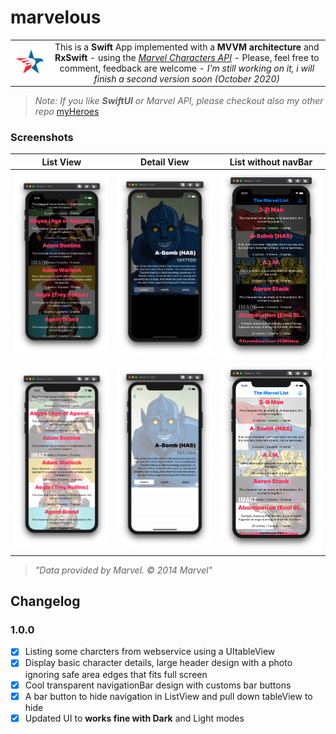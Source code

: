 # marvelous
|||
|-|:-:|
|![marvelousLogo](readme-img/logo-marvelous-trans.png "marvelous")|This is a **Swift** App implemented with a **MVVM architecture** and **RxSwift** -  using the *[Marvel Characters API][apiMarvel]* - Please, feel free to comment, feedback are welcome - *I'm still working on it, i will finish a second version soon (October 2020)*|

> *Note: If you like **SwiftUI** or Marvel API, please checkout also my other repo* [myHeroes] 

### Screenshots
|List View|Detail View|List without navBar|
|:-:|:-:|:-:|
|![marvelousScreenshootDarkMode01](readme-img/marvelous-screenshoot-dark-01.jpg "Dark - LaunchScreen")|![marvelousScreenshootDarkMode02](readme-img/marvelous-screenshoot-dark-02.jpg "First App Screen")|![marvelousScreenshootDarkMode03](readme-img/marvelous-screenshoot-dark-03.jpg "Dark - Empty List (with Error)")|
|![marvelousScreenshootLightMode01](readme-img/marvelous-screenshoot-light-01.jpg "Light - LaunchScreen")|![marvelousScreenshootLightMode02](readme-img/marvelous-screenshoot-light-02.jpg "Light - First App Screen")|![marvelousScreenshootLightMode03](readme-img/marvelous-screenshoot-light-03.jpg  "Light - While loading cell image from webservice")|
> *"Data provided by Marvel. © 2014 Marvel"*

## Changelog
### 1.0.0
- [x] Listing some charcters from webservice using a UItableView
- [x] Display basic character details, large header design with a photo ignoring safe area edges that fits full screen
- [x] Cool transparent navigationBar design with customs bar buttons
- [x] A bar button to hide navigation in ListView and pull down tableView to hide 
- [x] Updated UI to **works fine with Dark** and Light modes

[//]: # (links)

   [myHeroes]: <https://github.com/ssuperw/myHeroes>
   [apiMarvel]: <https://developer.marvel.com/docs>

